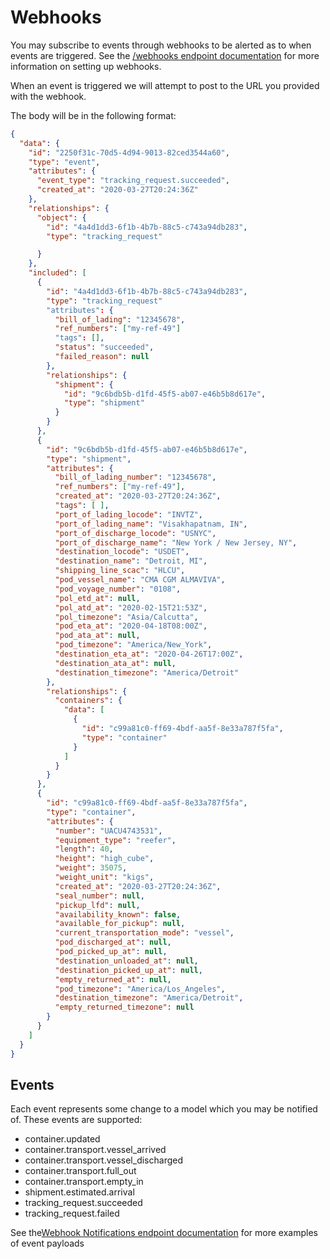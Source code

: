 # Webhooks

You may subscribe to events through webhooks to be alerted as to when events are triggered. See the [/webhooks endpoint documentation](#tag/Webhooks) for more information on setting up webhooks. 

When an event is triggered we will attempt to post to the URL you provided with the webhook.

The body will be in the following format: 
```json
{
  "data": {
    "id": "2250f31c-70d5-4d94-9013-82ced3544a60",
    "type": "event",
    "attributes": {
      "event_type": "tracking_request.succeeded",
      "created_at": "2020-03-27T20:24:36Z"
    },
    "relationships": {
      "object": {
        "id": "4a4d1dd3-6f1b-4b7b-88c5-c743a94db283",
        "type": "tracking_request"

      }
    },
    "included": [
      {
        "id": "4a4d1dd3-6f1b-4b7b-88c5-c743a94db283",
        "type": "tracking_request"
        "attributes": {
          "bill_of_lading": "12345678",
          "ref_numbers": ["my-ref-49"]
          "tags": [],
          "status": "succeeded",
          "failed_reason": null
        },
        "relationships": {
          "shipment": {
            "id": "9c6bdb5b-d1fd-45f5-ab07-e46b5b8d617e",
            "type": "shipment"
          }
        }
      },
      {
        "id": "9c6bdb5b-d1fd-45f5-ab07-e46b5b8d617e",
        "type": "shipment",
        "attributes": {
          "bill_of_lading_number": "12345678",
          "ref_numbers": ["my-ref-49"],
          "created_at": "2020-03-27T20:24:36Z",
          "tags": [ ],
          "port_of_lading_locode": "INVTZ",
          "port_of_lading_name": "Visakhapatnam, IN",
          "port_of_discharge_locode": "USNYC",
          "port_of_discharge_name": "New York / New Jersey, NY",
          "destination_locode": "USDET",
          "destination_name": "Detroit, MI",
          "shipping_line_scac": "HLCU",
          "pod_vessel_name": "CMA CGM ALMAVIVA",
          "pod_voyage_number": "0108",
          "pol_etd_at": null,
          "pol_atd_at": "2020-02-15T21:53Z",
          "pol_timezone": "Asia/Calcutta",
          "pod_eta_at": "2020-04-18T08:00Z",
          "pod_ata_at": null,
          "pod_timezone": "America/New_York",
          "destination_eta_at": "2020-04-26T17:00Z",
          "destination_ata_at": null,
          "destination_timezone": "America/Detroit"
        },
        "relationships": {
          "containers": {
            "data": [
              {
                "id": "c99a81c0-ff69-4bdf-aa5f-8e33a787f5fa",
                "type": "container"
              }
            ]
          }
        }
      },
      {
        "id": "c99a81c0-ff69-4bdf-aa5f-8e33a787f5fa",
        "type": "container",
        "attributes": {
          "number": "UACU4743531",
          "equipment_type": "reefer",
          "length": 40,
          "height": "high_cube",
          "weight": 35075,
          "weight_unit": "kigs",
          "created_at": "2020-03-27T20:24:36Z",
          "seal_number": null,
          "pickup_lfd": null,
          "availability_known": false,
          "available_for_pickup": null,
          "current_transportation_mode": "vessel",
          "pod_discharged_at": null,
          "pod_picked_up_at": null,
          "destination_unloaded_at": null,
          "destination_picked_up_at": null,
          "empty_returned_at": null,
          "pod_timezone": "America/Los_Angeles",
          "destination_timezone": "America/Detroit",
          "empty_returned_timezone": null
        }
      }
    ]
  }
}
```

## Events

Each event represents some change to a model which you may be notified of. These events are supported:

- container.updated
- container.transport.vessel_arrived
- container.transport.vessel_discharged
- container.transport.full_out
- container.transport.empty_in
- shipment.estimated.arrival
- tracking_request.succeeded
- tracking_request.failed

See the[Webhook Notifications endpoint documentation](#operation/get-webhook-notification-id) for more examples of event payloads